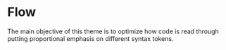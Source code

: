 # Flow

The main objective of this theme is to optimize how code is read through putting proportional emphasis on different syntax tokens.
